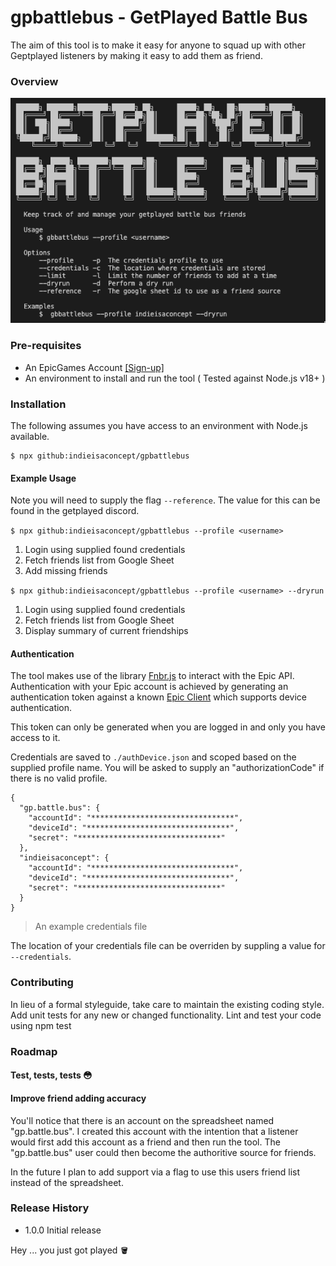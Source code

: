 # gpbattlebus - GetPlayed Battle Bus

The aim of this tool is to make it easy for anyone to squad up with other Geptplayed listeners by making it easy to add them as friend.

### Overview

!["A screenshot taken of a terminal showing the gbbattlebus help screen"](./resources/help.png)

### Pre-requisites

- An EpicGames Account [\[Sign-up\]](https://www.epicgames.com/id/register)
- An environment to install and run the tool ( Tested against Node.js v18+ )

### Installation

The following assumes you have access to an environment with Node.js available.

```
$ npx github:indieisaconcept/gpbattlebus
```

#### Example Usage

Note you will need to supply the flag `--reference`. The value for this can be found in the getplayed discord.

`$ npx github:indieisaconcept/gpbattlebus --profile <username>`

1. Login using supplied found credentials
2. Fetch friends list from Google Sheet
3. Add missing friends

`$ npx github:indieisaconcept/gpbattlebus --profile <username> --dryrun`

1. Login using supplied found credentials
2. Fetch friends list from Google Sheet
3. Display summary of current friendships

#### Authentication

The tool makes use of the library [Fnbr.js](https://fnbr.js.org/) to interact with the Epic API. Authentication with your Epic account is achieved by generating an authentication token against a known [Epic Client](https://github.com/fnbrjs/fnbr.js/blob/main/resources/AuthClients.ts) which supports device authentication.

This token can only be generated when you are logged in and only you have access to it.

Credentials are saved to `./authDevice.json` and scoped based on the supplied profile name. You will be asked to supply an "authorizationCode" if there is no valid profile.

```
{
  "gp.battle.bus": {
    "accountId": "********************************",
    "deviceId": "********************************",
    "secret": "********************************"
  },
  "indieisaconcept": {
    "accountId": "********************************",
    "deviceId": "********************************",
    "secret": "********************************"
  }
}
```

> An example credentials file

The location of your credentials file can be overriden by suppling a value for `--credentials`.

### Contributing

In lieu of a formal styleguide, take care to maintain the existing coding style. Add unit tests for any new or changed functionality. Lint and test your code using npm test

### Roadmap

#### Test, tests, tests 😳

#### Improve friend adding accuracy

You'll notice that there is an account on the spreadsheet named "gp.battle.bus". I created this account with the intention that a listener would first add this account as a friend and then run the tool. The "gp.battle.bus" user could then become the authoritive source for friends.

In the future I plan to add support via a flag to use this users friend list instead of the spreadsheet.

### Release History

- 1.0.0 Initial release

Hey ... you just got played 🪣
